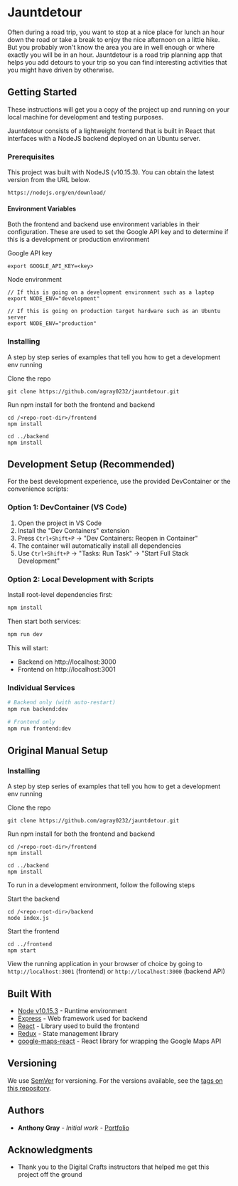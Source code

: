 # Jauntdetour

Often during a road trip, you want to stop at a nice place for lunch an hour down the road or take a break to enjoy the nice afternoon on a little hike. But you probably won't know the area you are in well enough or where exactly you will be in an hour. Jauntdetour is a road trip planning app that helps you add detours to your trip so you can find interesting activities that you might have driven by otherwise.

## Getting Started

These instructions will get you a copy of the project up and running on your local machine for development and testing purposes.

Jauntdetour consists of a lightweight frontend that is built in React that interfaces with a NodeJS backend deployed on an Ubuntu server. 

### Prerequisites

This project was built with NodeJS (v10.15.3). You can obtain the latest version from the URL below.

```
https://nodejs.org/en/download/
```

#### Environment Variables

Both the frontend and backend use environment variables in their configuration. These are used to set the Google API key and to determine if this is a development or production environment

Google API key
```
export GOOGLE_API_KEY=<key>
```

Node environment
```
// If this is going on a development environment such as a laptop
export NODE_ENV="development"

// If this is going on production target hardware such as an Ubuntu server
export NODE_ENV="production"
```

### Installing

A step by step series of examples that tell you how to get a development env running

Clone the repo

```
git clone https://github.com/agray0232/jauntdetour.git
```

Run npm install for both the frontend and backend

```
cd /<repo-root-dir>/frontend
npm install

cd ../backend
npm install
```

## Development Setup (Recommended)

For the best development experience, use the provided DevContainer or the convenience scripts:

### Option 1: DevContainer (VS Code)
1. Open the project in VS Code
2. Install the "Dev Containers" extension
3. Press `Ctrl+Shift+P` → "Dev Containers: Reopen in Container"
4. The container will automatically install all dependencies
5. Use `Ctrl+Shift+P` → "Tasks: Run Task" → "Start Full Stack Development"

### Option 2: Local Development with Scripts
Install root-level dependencies first:
```bash
npm install
```

Then start both services:
```bash
npm run dev
```

This will start:
- Backend on http://localhost:3000
- Frontend on http://localhost:3001

### Individual Services
```bash
# Backend only (with auto-restart)
npm run backend:dev

# Frontend only  
npm run frontend:dev
```

## Original Manual Setup

### Installing

A step by step series of examples that tell you how to get a development env running

Clone the repo

```
git clone https://github.com/agray0232/jauntdetour.git
```

Run npm install for both the frontend and backend

```
cd /<repo-root-dir>/frontend
npm install

cd ../backend
npm install
```

To run in a development environment, follow the following steps

Start the backend
```
cd /<repo-root-dir>/backend
node index.js
```

Start the frontend
```
cd ../frontend
npm start
```

View the running application in your browser of choice by going to `http://localhost:3001` (frontend) or `http://localhost:3000` (backend API)

## Built With

* [Node v10.15.3](https://nodejs.org/en/download/) - Runtime environment
* [Express](https://expressjs.com/) - Web framework used for backend
* [React](https://reactjs.org/) - Library used to build the frontend
* [Redux](https://redux.js.org/) - State management library
* [google-maps-react](https://github.com/fullstackreact/google-maps-react) - React library for wrapping the Google Maps API

## Versioning

We use [SemVer](http://semver.org/) for versioning. For the versions available, see the [tags on this repository](https://github.com/agray0232/jauntdetour/tags). 

## Authors

* **Anthony Gray** - *Initial work* - [Portfolio](https://anthonyrgray.com)

## Acknowledgments

* Thank you to the Digital Crafts instructors that helped me get this project off the ground

